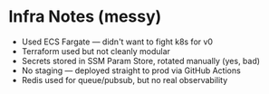 # Infra Notes (messy)

- Used ECS Fargate — didn't want to fight k8s for v0
- Terraform used but not cleanly modular
- Secrets stored in SSM Param Store, rotated manually (yes, bad)
- No staging — deployed straight to prod via GitHub Actions
- Redis used for queue/pubsub, but no real observability

